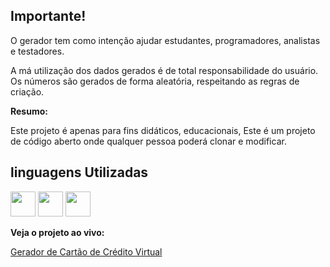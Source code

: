 ## Importante! ##

O gerador tem como intenção ajudar estudantes, programadores, analistas e testadores.

A má utilização dos dados gerados é de total responsabilidade do usuário. Os números são gerados de forma aleatória, respeitando as regras de criação.

**Resumo:**

Este projeto é apenas para fins didáticos, educacionais, Este é um projeto de código aberto onde qualquer pessoa poderá clonar e modificar.

## linguagens Utilizadas ##

<a href="https://programartudo.blogspot.com/2024/05/html-o-que-e-e-qual-sua-funcionalidade.html?m=1" target="_blank"><img loading="lazy" src="https://cdn.jsdelivr.net/gh/devicons/devicon/icons/html5/html5-original.svg" width="40" height="40"/></a> <a href="https://programartudo.blogspot.com/2024/05/css-significado-e-funcionalidade.html?m=1" target="_blank"><img loading="lazy" src="https://cdn.jsdelivr.net/gh/devicons/devicon/icons/css3/css3-original.svg" width="40" height="40"/></a> <a href="https://programartudo.blogspot.com/2024/05/javascript-significado-e-funcionalidade.html?m=1" target="_blank"><img loading="lazy" src="https://cdn.jsdelivr.net/gh/devicons/devicon/icons/javascript/javascript-original.svg" width="40" height="40"/></a>

**Veja o projeto ao vivo:**

[Gerador de Cartão de Crédito Virtual](https://ninja1375.github.io/Gerador-Cartao-Credito-Virtual/)
